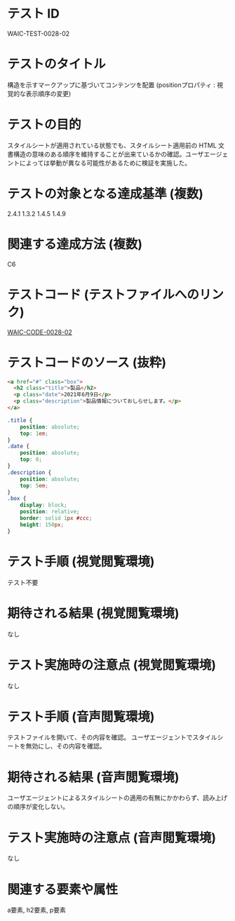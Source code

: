 

# テスト ID
WAIC-TEST-0028-02

# テストのタイトル
構造を示すマークアップに基づいてコンテンツを配置 (positionプロパティ : 視覚的な表示順序の変更)

# テストの目的
スタイルシートが適用されている状態でも、スタイルシート適用前の HTML 文書構造の意味のある順序を維持することが出来ているかの確認。ユーザエージェントによっては挙動が異なる可能性があるために検証を実施した。

# テストの対象となる達成基準 (複数)
2.4.1
1.3.2
1.4.5
1.4.9

# 関連する達成方法 (複数)
C6

# テストコード (テストファイルへのリンク)
[WAIC-CODE-0028-02](https://waic.github.io/as_test/WAIC-CODE/WAIC-CODE-0028-02.html)

# テストコードのソース (抜粋)
```html
<a href="#" class="box">
  <h2 class="title">製品</h2>
  <p class="date">2021年6月9日</p>
  <p class="description">製品情報についておしらせします。</p>
</a>
```

```css
.title {
	position: absolute;
	top: 1em;
}
.date {
	position: absolute;
	top: 0;
}
.description {
	position: absolute;
	top: 5em;
}
.box {
	display: block;
	position: relative;
	border: solid 1px #ccc;
	height: 150px;
}
```

# テスト手順 (視覚閲覧環境)
テスト不要

# 期待される結果 (視覚閲覧環境)
なし

# テスト実施時の注意点 (視覚閲覧環境)
なし

# テスト手順 (音声閲覧環境)
テストファイルを開いて、その内容を確認。
ユーザエージェントでスタイルシートを無効にし、その内容を確認。

# 期待される結果 (音声閲覧環境)
ユーザエージェントによるスタイルシートの適用の有無にかかわらず、読み上げの順序が変化しない。

# テスト実施時の注意点 (音声閲覧環境)
なし

# 関連する要素や属性
a要素, h2要素, p要素
